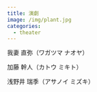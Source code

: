 ```yaml
---
title: 演劇
image: /img/plant.jpg
categories:
  - theater
---
```

我妻 直弥（ワガツマ ナオヤ）

加藤 幹人（カトウ ミキト）

浅野井 瑞季（アサノイ ミズキ）
